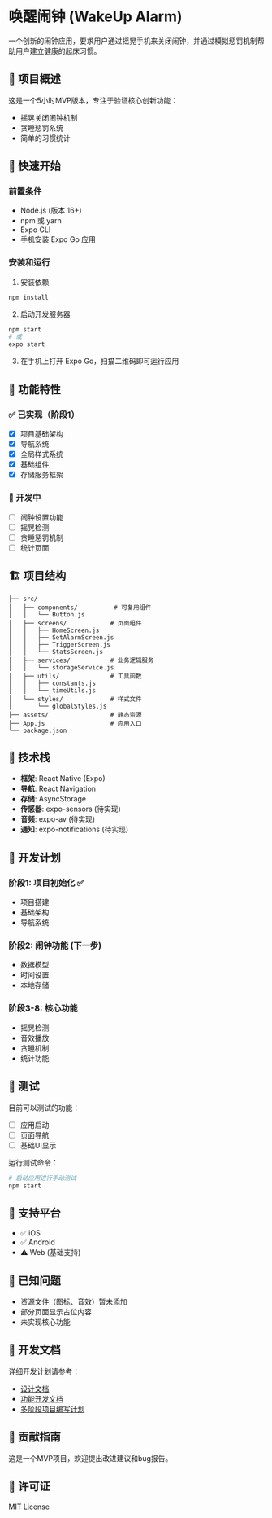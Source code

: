# 唤醒闹钟 (WakeUp Alarm)

一个创新的闹钟应用，要求用户通过摇晃手机来关闭闹钟，并通过模拟惩罚机制帮助用户建立健康的起床习惯。

## 🎯 项目概述

这是一个5小时MVP版本，专注于验证核心创新功能：
- 摇晃关闭闹钟机制
- 贪睡惩罚系统
- 简单的习惯统计

## 🚀 快速开始

### 前置条件
- Node.js (版本 16+)
- npm 或 yarn
- Expo CLI
- 手机安装 Expo Go 应用

### 安装和运行

1. 安装依赖
```bash
npm install
```

2. 启动开发服务器
```bash
npm start
# 或
expo start
```

3. 在手机上打开 Expo Go，扫描二维码即可运行应用

## 📱 功能特性

### ✅ 已实现（阶段1）
- [x] 项目基础架构
- [x] 导航系统
- [x] 全局样式系统
- [x] 基础组件
- [x] 存储服务框架

### 🚧 开发中
- [ ] 闹钟设置功能
- [ ] 摇晃检测
- [ ] 贪睡惩罚机制
- [ ] 统计页面

## 🏗️ 项目结构

```
├── src/
│   ├── components/          # 可复用组件
│   │   └── Button.js
│   ├── screens/            # 页面组件
│   │   ├── HomeScreen.js
│   │   ├── SetAlarmScreen.js
│   │   ├── TriggerScreen.js
│   │   └── StatsScreen.js
│   ├── services/           # 业务逻辑服务
│   │   └── storageService.js
│   ├── utils/              # 工具函数
│   │   ├── constants.js
│   │   └── timeUtils.js
│   └── styles/             # 样式文件
│       └── globalStyles.js
├── assets/                 # 静态资源
├── App.js                  # 应用入口
└── package.json
```

## 🔧 技术栈

- **框架**: React Native (Expo)
- **导航**: React Navigation
- **存储**: AsyncStorage
- **传感器**: expo-sensors (待实现)
- **音频**: expo-av (待实现)
- **通知**: expo-notifications (待实现)

## 📝 开发计划

### 阶段1: 项目初始化 ✅
- 项目搭建
- 基础架构
- 导航系统

### 阶段2: 闹钟功能 (下一步)
- 数据模型
- 时间设置
- 本地存储

### 阶段3-8: 核心功能
- 摇晃检测
- 音效播放
- 贪睡机制
- 统计功能

## 🧪 测试

目前可以测试的功能：
- [ ] 应用启动
- [ ] 页面导航
- [ ] 基础UI显示

运行测试命令：
```bash
# 启动应用进行手动测试
npm start
```

## 📱 支持平台

- ✅ iOS
- ✅ Android
- ⚠️ Web (基础支持)

## 🐛 已知问题

- 资源文件（图标、音效）暂未添加
- 部分页面显示占位内容
- 未实现核心功能

## 📖 开发文档

详细开发计划请参考：
- [设计文档](./唤醒闹钟应用设计文档.md)
- [功能开发文档](./唤醒闹钟功能开发文档.md)
- [多阶段项目编写计划](./多阶段项目编写计划.md)

## 🤝 贡献指南

这是一个MVP项目，欢迎提出改进建议和bug报告。

## 📄 许可证

MIT License